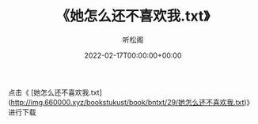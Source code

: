 ﻿---
title:  《她怎么还不喜欢我.txt》
date:   2022-02-17T00:00:00+00:00
author: 听松阁
layout: post
permalink: /她怎么还不喜欢我/
categories: 小说
tags: [小说]
---

点击《 [她怎么还不喜欢我.txt](<a href="http://img.660000.xyz/bookstukust/book/bntxt/29/" target=_blank>http://img.660000.xyz/bookstukust/book/bntxt/29/她怎么还不喜欢我.txt)》进行下载